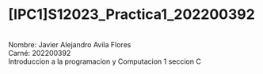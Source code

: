 # [IPC1]S12023_Practica1_202200392
<br>
Nombre: Javier Alejandro Avila Flores
<br>
Carné: 202200392
<br>
Introduccion a la programacion y Computacion 1 seccion C
